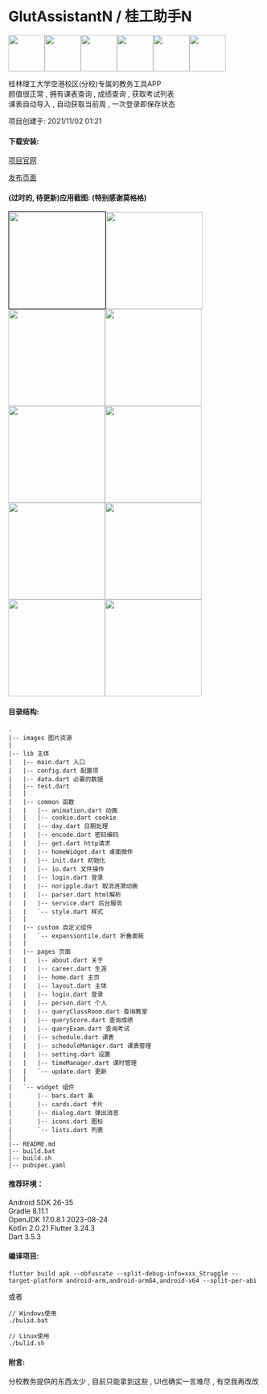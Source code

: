 # GlutAssistantN / 桂工助手N

<img src="https://github.com/nano71/GlutAssistantN/blob/master/images/ic_launcher-playstore.png" width="72" /><img src="https://github.com/nano71/Images/blob/master/gan/ic_launcher-playstore.png" width="72" /><img src="https://github.com/nano71/Images/blob/master/gan/logo2-01-01-01-01-01-01-01-01.png" width="72" /><img src="https://github.com/nano71/Images/blob/master/gan/G1.png" width="72" /><img src="https://github.com/nano71/Images/blob/master/gan/G2.png" width="72" /><img src="https://github.com/nano71/Images/blob/master/gan/G3.png" width="72" />

桂林理工大学空港校区(分校)专属的教务工具APP  
颜值很正常 , 拥有课表查询 , 成绩查询 , 获取考试列表  
课表自动导入 , 自动获取当前周 , 一次登录即保存状态

项目创建于: 2021/11/02 01:21

#### 下载安装:

[项目官网](https://nano71.com/gan)

[发布页面](https://github.com/nano71/GlutAssistantN/releases)

#### (过时的, 待更新)应用截图: (特别感谢莫格格)

<img src="https://github.com/nano71/Images/blob/master/gan/1FDB13A58E9C603B96581C589DAA2C4C.jpg" style="border:1px solid" width="192" /><img src="https://github.com/nano71/Images/blob/master/gan/Screenshot_2022-02-10-15-35-19-01_581d685b5f7bb8d.jpg" width="192" /><img src="https://github.com/nano71/Images/blob/master/gan/248B069E4374DF049F28D97D510ADD6C.jpg" width="192" /><img src="https://github.com/nano71/Images/blob/master/gan/77DAB8345CA162F77C647CCE07A80E48.jpg" width="192" /><img src="https://github.com/nano71/Images/blob/master/gan/CE19BA7D42040C371385476E9D030581.jpg" width="192" /><img src="https://github.com/nano71/Images/blob/master/gan/E3A2AF93264ACD695475568DBBC6F86A.jpg" width="192" /><img src="https://github.com/nano71/Images/blob/master/gan/7E00784C2347C0982113E2BEAFF2ABF6.jpg" width="192" /><img src="https://github.com/nano71/Images/blob/master/gan/FF853B6193109699A0ABC6DD893F10BB.jpg" width="192" /><img src="https://github.com/nano71/Images/blob/master/gan/Screenshot_2022-02-10-15-44-27-02_581d685b5f7bb8d.jpg" width="192" /><img src="https://github.com/nano71/Images/blob/master/gan/51E157CEB422FD5398716ECFA3C4D71A.jpg" width="192" />

#### 目录结构:

```text
.
|-- images 图片资源
|   
|-- lib 主体
|   |-- main.dart 入口
|   |-- config.dart 配置项
|   |-- data.dart 必要的数据
|   |-- test.dart
|   |
|   |-- common 函数
|   |   |-- animation.dart 动画
|   |   |-- cookie.dart cookie
|   |   |-- day.dart 日期处理
|   |   |-- encode.dart 密码编码
|   |   |-- get.dart http请求
|   |   |-- homeWidget.dart 桌面微件
|   |   |-- init.dart 初始化
|   |   |-- io.dart 文件操作
|   |   |-- login.dart 登录
|   |   |-- noripple.dart 取消涟漪动画
|   |   |-- parser.dart html解析
|   |   |-- service.dart 后台服务
|   |   `-- style.dart 样式
|   |
|   |-- custom 自定义组件
|   |   `-- expansiontile.dart 折叠面板
|   |
|   |-- pages 页面
|   |   |-- about.dart 关于
|   |   |-- career.dart 生涯
|   |   |-- home.dart 主页
|   |   |-- layout.dart 主体
|   |   |-- login.dart 登录
|   |   |-- person.dart 个人
|   |   |-- queryClassRoom.dart 查询教室
|   |   |-- queryScore.dart 查询成绩
|   |   |-- queryExam.dart 查询考试
|   |   |-- schedule.dart 课表
|   |   |-- scheduleManager.dart 课表管理
|   |   |-- setting.dart 设置
|   |   |-- timeManager.dart 课时管理
|   |   `-- update.dart 更新
|   |
|   `-- widget 组件
|       |-- bars.dart 条
|       |-- cards.dart 卡片
|       |-- dialog.dart 弹出消息
|       |-- icons.dart 图标
|       `-- lists.dart 列表
|   
|-- README.md
|-- build.bat
|-- build.sh
|-- pubspec.yaml
```

#### 推荐环境：
Android SDK 26-35  
Gradle 8.11.1  
OpenJDK 17.0.8.1 2023-08-24  
Kotlin 2.0.21
Flutter 3.24.3  
Dart 3.5.3  

#### 编译项目:

```
flutter build apk --obfuscate --split-debug-info=xxx_Struggle --target-platform android-arm,android-arm64,android-x64 --split-per-abi
```

或者

```
// Windows使用
./bulid.bat  

// Linux使用
./bulid.sh 
```

#### 附言:

分校教务提供的东西太少 , 目前只能拿到这些 , UI也确实一言难尽 , 有空我再改改  
